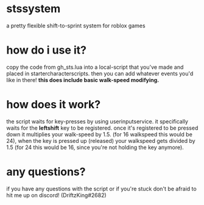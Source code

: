 # stssystem
a pretty flexible shift-to-sprint system for roblox games

# how do i use it?
copy the code from gh_sts.lua into a local-script that you've made and placed in startercharacterscripts. then you can add whatever events you'd like in there! **this does include basic walk-speed modifying.**

# how does it work?
the script waits for key-presses by using userinputservice. it specifically waits for the **leftshift** key to be registered. once it's registered to be pressed down it multiplies your walk-speed by 1.5. (for 16 walkspeed this would be 24), when the key is pressed up (released) your walkspeed gets divided by 1.5 (for 24 this would be 16, since you're not holding the key anymore).

# any questions?
if you have any questions with the script or if you're stuck don't be afraid to hit me up on discord! (DriftzKing#2682)
